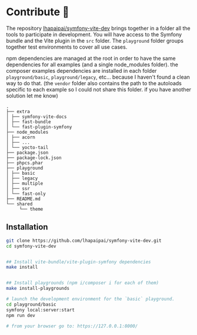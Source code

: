 # Contribute 🙏

The repository [lhapaipai/symfony-vite-dev](https://github.com/lhapaipai/symfony-vite-dev) brings together in a folder all the tools to participate in development.
You will have access to the Symfony bundle and the Vite plugin in the `src` folder. The `playground` folder groups together test environments to cover all use cases.

npm dependencies are managed at the root in order to have the same dependencies for all examples (and a single node_modules folder).
the composer examples dependencies are installed in each folder `playground/basic`, `playground/legacy`, etc... because I haven't found a clean way to do that. (the `vendor` folder also contains the path to the autoloads specific to each example so I could not share this folder. if you have another solution let me know)

```
.
├── extra
│ ├── symfony-vite-docs
│ ├── fast-bundle
│ └── fast-plugin-symfony
├── node_modules
│ ├── acorn
│ ├── ...
│ └── yocto-tail
├── package.json
├── package-lock.json
├── phpcs.phar
├── playground
│ ├── basic
│ ├── legacy
│ ├── multiple
│ ├── ssr
│ └── fast-only
├── README.md
└── shared
     └── theme
```

## Installation


```bash
git clone https://github.com/lhapaipai/symfony-vite-dev.git
cd symfony-vite-dev


## Install vite-bundle/vite-plugin-symfony dependencies
make install


## Install playgrounds (npm i/composer i for each of them)
make install-playgrounds

# launch the development environment for the `basic` playground.
cd playground/basic
symfony local:server:start
npm run dev

# from your browser go to: https://127.0.0.1:8000/
```
